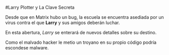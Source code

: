#Larry Plotter y La Clave Secreta

Desde que en Matrix hubo un bug, la escuela se encuentra asediada por un virus contra el que **Larry** y sus amigos deberán luchar.

En esta abertura, *Larry* se enterará de nuevos detalles sobre su destino.

Como el malvado hacker le metio un troyano en su propio código podría escondese malware.